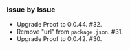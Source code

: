 ### Issue by Issue

 * Upgrade Proof to 0.0.44. #32.
 * Remove "url" from `package.json`. #31.
 * Upgrade Proof to 0.0.42. #30.

